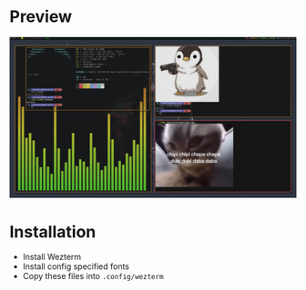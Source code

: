 # Preview
![example](../.images/wezterm.png)

# Installation
* Install Wezterm
* Install config specified fonts
* Copy these files into `.config/wezterm`
